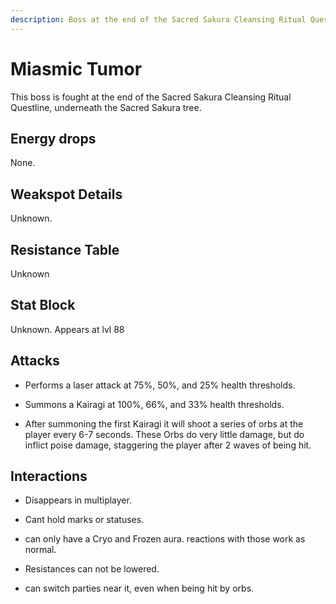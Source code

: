 ```yaml
---
description: Boss at the end of the Sacred Sakura Cleansing Ritual Quest.
---
```


# Miasmic Tumor

This boss is fought at the end of the Sacred Sakura Cleansing Ritual Questline, underneath the Sacred Sakura tree.

## Energy drops

None.

## Weakspot Details

Unknown.

## Resistance Table

Unknown

## Stat Block

Unknown. Appears at lvl 88

## Attacks

* Performs a laser attack at 75%, 50%, and 25% health thresholds.

* Summons a Kairagi at 100%, 66%, and 33% health thresholds.

* After summoning the first Kairagi it will shoot a series of orbs at the player every 6-7 seconds. These Orbs do very little damage, but do inflict poise damage, staggering the player after 2 waves of being hit.

## Interactions

* Disappears in multiplayer.

* Cant hold marks or statuses.

* can only have a Cryo and Frozen aura. reactions with those work as normal.

* Resistances can not be lowered.

* can switch parties near it, even when being hit by orbs.
